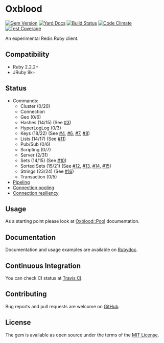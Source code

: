 # Oxblood

[![Gem Version](https://badge.fury.io/rb/oxblood.svg)](https://badge.fury.io/rb/oxblood)
[![Yard Docs](http://img.shields.io/badge/yard-docs-blue.svg)](http://rubydoc.info/github/etehtsea/oxblood/master/frames)
[![Build Status](https://travis-ci.org/etehtsea/oxblood.svg?branch=master)](https://travis-ci.org/etehtsea/oxblood)
[![Code Climate](https://codeclimate.com/github/etehtsea/oxblood/badges/gpa.svg)](https://codeclimate.com/github/etehtsea/oxblood)
[![Test Coverage](https://codeclimate.com/github/etehtsea/oxblood/badges/coverage.svg)](https://codeclimate.com/github/etehtsea/oxblood/coverage)

An experimental Redis Ruby client.

## Compatibility

- Ruby 2.2.2+
- JRuby 9k+

## Status

- Commands:
  - Cluster (0/20)
  - Connection
  - Geo (0/6)
  - Hashes (14/15) (See [#3](https://github.com/etehtsea/oxblood/issues/3))
  - HyperLogLog (0/3)
  - Keys (18/22) (See [#4], [#6], [#7], [#8])
  - Lists (14/17) (See [#11](https://github.com/etehtsea/oxblood/issues/11))
  - Pub/Sub (0/6)
  - Scripting (0/7)
  - Server (2/31)
  - Sets (14/15) (See [#10](https://github.com/etehtsea/oxblood/issues/10))
  - Sorted Sets (15/21) (See [#12], [#13], [#14], [#15])
  - Strings (23/24) (See [#16](https://github.com/etehtsea/oxblood/issues/16))
  - Transaction (0/5)
- [Pipeling](http://www.rubydoc.info/github/etehtsea/oxblood/master/Oxblood/Pipeline)
- [Connection pooling](http://www.rubydoc.info/github/etehtsea/oxblood/master/Oxblood/Pool)
- [Connection resiliency](http://www.rubydoc.info/github/etehtsea/oxblood/master/Oxblood/RSocket)

## Usage
As a starting point please look at [Oxblood::Pool](http://www.rubydoc.info/github/etehtsea/oxblood/master/Oxblood/Pool) documentation.

## Documentation
Documentation and usage examples are available on [Rubydoc](http://rubydoc.info/github/etehtsea/oxblood/master/frames).

## Continuous Integration
You can check CI status at [Travis CI](https://travis-ci.org/etehtsea/oxblood.svg?branch=master).

## Contributing

Bug reports and pull requests are welcome on [GitHub](https://github.com/etehtsea/oxblood).


## License

The gem is available as open source under the terms of the [MIT License](http://opensource.org/licenses/MIT).

[#4]: https://github.com/etehtsea/oxblood/issues/4
[#6]: https://github.com/etehtsea/oxblood/issues/6
[#7]: https://github.com/etehtsea/oxblood/issues/7
[#8]: https://github.com/etehtsea/oxblood/issues/8
[#12]: https://github.com/etehtsea/oxblood/issues/12
[#13]: https://github.com/etehtsea/oxblood/issues/13
[#14]: https://github.com/etehtsea/oxblood/issues/14
[#15]: https://github.com/etehtsea/oxblood/issues/15
